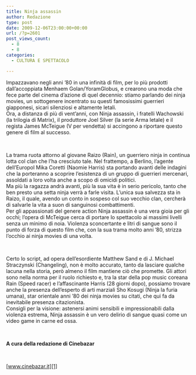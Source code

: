 ```yaml
---
title: Ninja assassin
author: Redazione
type: post
date: 2009-12-06T23:00:00+00:00
url: /?p=2601
post_views_count:
  - 8
  - 8
categories:
  - CULTURA E SPETTACOLO

---
```

Impazzavano negli anni &rsquo;80 in una infinit&agrave; di film, per lo pi&ugrave; prodotti dall&rsquo;accoppiata Menhaem Golan/YoramGlobus, e crearono una moda che fece parte del cinema d&rsquo;azione di quel decennio: stiamo parlando dei ninja movies, un sottogenere incentrato su questi famosissimi guerrieri giapponesi, sicari silenziosi e altamente letali.  
Ora, a distanza di pi&ugrave; di vent&rsquo;anni, con Ninja assassin, i fratelli Wachowski (la trilogia di Matrix), il produttore Joel Silver (la serie Arma letale) e il regista James McTeigue (V per vendetta) si accingono a riportare questo genere di film al successo.

&nbsp;

La trama ruota attorno al giovane Raizo (Rain), un guerriero ninja in continua lotta col clan che l&rsquo;ha cresciuto tale. Nel frattempo, a Berlino, l&rsquo;agente dell&rsquo;Europol Mika Coretti (Naomie Harris) sta portando avanti delle indagini che la porteranno a scoprire l&rsquo;esistenza di un gruppo di guerrieri mercenari, assoldati a loro volta anche a scopo di omicidi politici.  
Ma pi&ugrave; la ragazza andr&agrave; avanti, pi&ugrave; la sua vita &egrave; in serio pericolo, tanto che ben presto una setta ninja verr&agrave; a farle visita. L&rsquo;unica sua salvezza sta in Raizo, il quale, avendo un conto in sospeso col suo vecchio clan, cercher&agrave; di salvarle la vita a suon di sanguinosi combattimenti.  
Per gli appassionati del genere action Ninja assassin &egrave; una vera gioia per gli occhi; l&rsquo;opera di McTeigue cerca di portare lo spettacolo ai massimi livelli senza un minimo di noia. Violenza sconcertante e litri di sangue sono il punto di forza di questo film che, con la sua trama molto anni &rsquo;80, strizza l&rsquo;occhio ai ninja movies di una volta.

&nbsp;

Certo lo script, ad opera dell&rsquo;esordiente Matthew Sand e di J. Michael Straczynski (Changeling), non &egrave; molto accurato, tanto da lasciare qualche lacuna nella storia, per&ograve; almeno il film mantiene ci&ograve; che promette. Gli attori sono nella norma per il ruolo richiesto e, tra la star della pop music coreana Rain (Speed racer) e l&rsquo;affascinante Harris (28 giorni dopo), possiamo trovare anche la presenza dell&rsquo;esperto di arti marziali Sho Kosugi (Ninja la furia umana), star orientale anni &rsquo;80 dei ninja movies su citati, che qui fa da inevitabile presenza citazionista.  
Consigli per la visione: astenersi animi sensibili e impressionabili dalla violenza estrema, Ninja assassin &egrave; un vero delirio di sangue quasi come un video game in carne ed ossa.

&nbsp;

**A cura della redazione di Cinebazar**

&nbsp;

[www.cinebazar.it][1]

 [1]: https://www.cinebazar.it